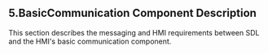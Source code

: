 ## 5.BasicCommunication Component Description  
This section describes the messaging and HMI requirements between SDL and the HMI's basic communication component.